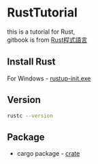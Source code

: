 # RustTutorial
this is a tutorial for Rust,  
gitbook is from [Rust程式語言](http://askeing.github.io/rust-book/)

## Install Rust
For Windows - [rustup-init.exe](https://www.rust-lang.org/en-US/install.html)

## Version

```bash
rustc --version
```

## Package

+ cargo package - [crate](https://crates.io/)